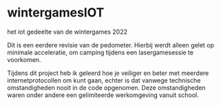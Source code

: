 # wintergamesIOT
het iot gedeelte van de wintergames 2022

Dit is een eerdere revisie van de pedometer. Hierbij werdt alleen gelet op minimale acceleratie, om camping tijdens een lasergamesessie te voorkomen.

Tijdens dit project heb ik geleerd hoe je veiliger en beter met meerdere internetprotocollen om kunt gaan, echter is dat vanwege technische omstandigheden nooit in de code opgenomen. Deze omstandigheden waren onder andere een gelimiteerde werkomgeving vanuit school.
